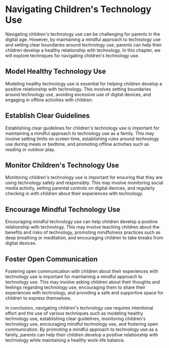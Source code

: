 # Navigating Children's Technology Use

Navigating children's technology use can be challenging for parents in the digital age. However, by maintaining a mindful approach to technology use and setting clear boundaries around technology use, parents can help their children develop a healthy relationship with technology. In this chapter, we will explore techniques for navigating children's technology use.

Model Healthy Technology Use
----------------------------

Modeling healthy technology use is essential for helping children develop a positive relationship with technology. This involves setting boundaries around technology use, avoiding excessive use of digital devices, and engaging in offline activities with children.

Establish Clear Guidelines
--------------------------

Establishing clear guidelines for children's technology use is important for maintaining a mindful approach to technology use as a family. This may involve setting limits on screen time, establishing rules around technology use during meals or bedtime, and promoting offline activities such as reading or outdoor play.

Monitor Children's Technology Use
---------------------------------

Monitoring children's technology use is important for ensuring that they are using technology safely and responsibly. This may involve monitoring social media activity, setting parental controls on digital devices, and regularly checking in with children about their experiences with technology.

Encourage Mindful Technology Use
--------------------------------

Encouraging mindful technology use can help children develop a positive relationship with technology. This may involve teaching children about the benefits and risks of technology, promoting mindfulness practices such as deep breathing or meditation, and encouraging children to take breaks from digital devices.

Foster Open Communication
-------------------------

Fostering open communication with children about their experiences with technology use is important for maintaining a mindful approach to technology use. This may involve asking children about their thoughts and feelings regarding technology use, encouraging them to share their experiences with technology, and providing a safe and supportive space for children to express themselves.

In conclusion, navigating children's technology use requires intentional effort and the use of various techniques such as modeling healthy technology use, establishing clear guidelines, monitoring children's technology use, encouraging mindful technology use, and fostering open communication. By promoting a mindful approach to technology use as a family, parents can help their children develop a positive relationship with technology while maintaining a healthy work-life balance.
